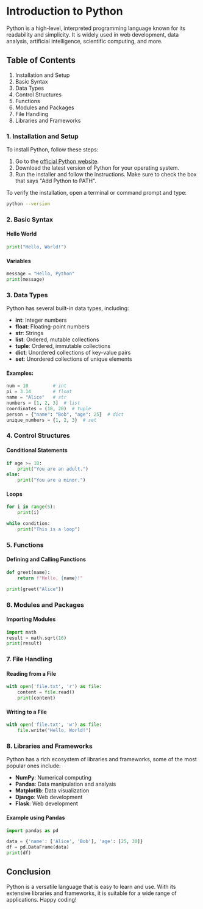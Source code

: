# Introduction to Python

Python is a high-level, interpreted programming language known for its readability and simplicity. It is widely used in web development, data analysis, artificial intelligence, scientific computing, and more.

## Table of Contents
1. Installation and Setup
2. Basic Syntax
3. Data Types
4. Control Structures
5. Functions
6. Modules and Packages
7. File Handling
8. Libraries and Frameworks

### 1. Installation and Setup

To install Python, follow these steps:
1. Go to the [official Python website](https://www.python.org/downloads/).
2. Download the latest version of Python for your operating system.
3. Run the installer and follow the instructions. Make sure to check the box that says "Add Python to PATH".

To verify the installation, open a terminal or command prompt and type:
```sh
python --version
```

### 2. Basic Syntax

#### Hello World
```python
print("Hello, World!")
```

#### Variables
```python
message = "Hello, Python"
print(message)
```

### 3. Data Types

Python has several built-in data types, including:
- **int**: Integer numbers
- **float**: Floating-point numbers
- **str**: Strings
- **list**: Ordered, mutable collections
- **tuple**: Ordered, immutable collections
- **dict**: Unordered collections of key-value pairs
- **set**: Unordered collections of unique elements

#### Examples:
```python
num = 10         # int
pi = 3.14        # float
name = "Alice"   # str
numbers = [1, 2, 3]  # list
coordinates = (10, 20)  # tuple
person = {"name": "Bob", "age": 25}  # dict
unique_numbers = {1, 2, 3}  # set
```

### 4. Control Structures

#### Conditional Statements
```python
if age >= 18:
    print("You are an adult.")
else:
    print("You are a minor.")
```

#### Loops
```python
for i in range(5):
    print(i)

while condition:
    print("This is a loop")
```

### 5. Functions

#### Defining and Calling Functions
```python
def greet(name):
    return f"Hello, {name}!"

print(greet("Alice"))
```

### 6. Modules and Packages

#### Importing Modules
```python
import math
result = math.sqrt(16)
print(result)
```

### 7. File Handling

#### Reading from a File
```python
with open('file.txt', 'r') as file:
    content = file.read()
    print(content)
```

#### Writing to a File
```python
with open('file.txt', 'w') as file:
    file.write("Hello, World!")
```

### 8. Libraries and Frameworks

Python has a rich ecosystem of libraries and frameworks, some of the most popular ones include:
- **NumPy**: Numerical computing
- **Pandas**: Data manipulation and analysis
- **Matplotlib**: Data visualization
- **Django**: Web development
- **Flask**: Web development

#### Example using Pandas
```python
import pandas as pd

data = {'name': ['Alice', 'Bob'], 'age': [25, 30]}
df = pd.DataFrame(data)
print(df)
```

## Conclusion

Python is a versatile language that is easy to learn and use. With its extensive libraries and frameworks, it is suitable for a wide range of applications. Happy coding!
